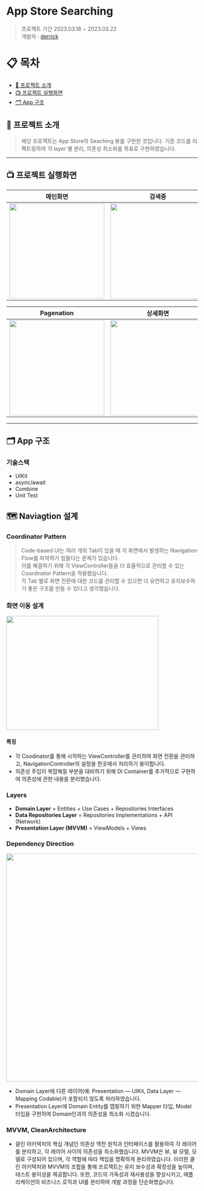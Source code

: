 # App Store Searching
> 프로젝트 기간 2023.03.18 ~ 2023.03.22    
개발자 : [derrick](https://github.com/derrickkim0109) 

# 📋 목차
- [🔎 프로젝트 소개](#-프로젝트-소개)
- [📺 프로젝트 실행화면](#-프로젝트-실행화면)
- [🗂 App 구조](#-app-구조)

## 🔎 프로젝트 소개
> 해당 프로젝트는 App Store의 Seaching 뷰를 구현한 것입니다. 기존 코드를 리팩트링하여 각 layer 별 분리, 의존성 최소화를 목표로 구현하였습니다.
---

## 📺 프로젝트 실행화면

|메인화면|검색중|검색결과|
|--|--|--|
|<img src="https://github.com/derrickkim0109/AppStore_Searching/assets/59466342/4e6334d5-6a3f-4808-8d8f-9dac56513a1e" width="250">|<img src="https://github.com/derrickkim0109/AppStore_Searching/assets/59466342/0c24830f-d14d-484e-90f5-c15e382b4c10" width="250">|<img src="https://github.com/derrickkim0109/AppStore_Searching/assets/59466342/426e720a-f9b9-46c2-97c3-fee93a20c4b8" width="250">|

|Pagenation|상세화면|받기버튼|
|--|--|--|
|<img src="https://github.com/derrickkim0109/AppStore_Searching/assets/59466342/5fd0713f-24ff-43b0-8825-82626d7bb5f4" width="250">|<img src="https://github.com/derrickkim0109/AppStore_Searching/assets/59466342/67812b63-72c2-446b-b7a7-fe6d32a6f1c2" width="250">|<img src="https://github.com/derrickkim0109/AppStore_Searching/assets/59466342/d5027fc3-0a49-4647-aee2-a172290d7e3d" width="250">|

---

## 🗂 App 구조

### 기술스택

- UIKit
- async/await
- Combine
- Unit Test

## 🗺️ Naviagtion 설계

### Coordinator Pattern

> Code-based UI는 여러 개의 Tab이 있을 때 각 화면에서 발생하는 Navigation Flow를 파악하기 힘들다는 문제가 있습니다. <br>
> 이를 해결하기 위해 각 ViewController들을 더 효율적으로 관리할 수 있는 Coordinator Pattern을 적용했습니다. <br>
> 각 Tab 별로 화면 전환에 대한 코드를 관리할 수 있으면 더 유연하고 유지보수하기 좋은 구조를 만들 수 있다고 생각했습니다.

### 화면 이동 설계

<img src="https://github.com/derrickkim0109/AppStore_Searching/assets/59466342/93656286-4404-4805-900c-a801eb526dd5" width="400" height="300">

#### 특징

- 각 Coodinator를 통해 시작하는 ViewController를 관리하여 화면 전환을 관리하고, NavigationController의 설정을 한곳에서 처리하기 용이합니다.
- 의존성 주입이 복잡해질 부분을 대비하기 위해 DI Container를 추가적으로 구현하여 의존성에 관한 내용을 분리했습니다.

### Layers

- **Domain Layer** = Entities + Use Cases + Repositories Interfaces
- **Data Repositories Layer** = Repositories Implementations + API (Network)
- **Presentation Layer (MVVM)** = ViewModels + Views

### Dependency Direction

<img src="https://i.imgur.com/O7ISX8z.png" width="600">

- Domain Layer에 다른 레이어(예: Presentation — UIKit, Data Layer — Mapping Codable)가 포함되지 않도록 처리하였습니다. 
- Presentation Layer에 Domain Entity를 맵핑하기 위한 Mapper 타입, Model 타입을 구현하여 Domain인과의 의존성을 최소화 시켰습니다.

### MVVM, CleanArchitecture

- 클린 아키텍처의 핵심 개념인 의존성 역전 원칙과 인터페이스를 활용하여 각 레이어를 분리하고, 각 레이어 사이의 의존성을 최소화했습니다. MVVM은 뷰, 뷰 모델, 모델로 구성되어 있으며, 각 역할에 따라 책임을 명확하게 분리하였습니다.
이러한 클린 아키텍처와 MVVM의 조합을 통해 프로젝트는 유지 보수성과 확장성을 높이며, 테스트 용이성을 제공합니다. 또한, 코드의 가독성과 재사용성을 향상시키고, 애플리케이션의 비즈니스 로직과 UI를 분리하여 개발 과정을 단순화했습니다. 
